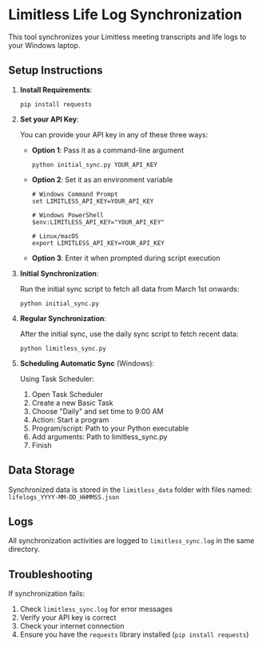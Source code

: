 # Limitless Life Log Synchronization

This tool synchronizes your Limitless meeting transcripts and life logs to your Windows laptop.

## Setup Instructions

1. **Install Requirements**:
   ```
   pip install requests
   ```

2. **Set your API Key**:

   You can provide your API key in any of these three ways:
   
   - **Option 1**: Pass it as a command-line argument
     ```
     python initial_sync.py YOUR_API_KEY
     ```
   
   - **Option 2**: Set it as an environment variable
     ```
     # Windows Command Prompt
     set LIMITLESS_API_KEY=YOUR_API_KEY
     
     # Windows PowerShell
     $env:LIMITLESS_API_KEY="YOUR_API_KEY"
     
     # Linux/macOS
     export LIMITLESS_API_KEY=YOUR_API_KEY
     ```
   
   - **Option 3**: Enter it when prompted during script execution

3. **Initial Synchronization**:

   Run the initial sync script to fetch all data from March 1st onwards:
   ```
   python initial_sync.py
   ```

4. **Regular Synchronization**:

   After the initial sync, use the daily sync script to fetch recent data:
   ```
   python limitless_sync.py
   ```

5. **Scheduling Automatic Sync** (Windows):

   Using Task Scheduler:
   1. Open Task Scheduler
   2. Create a new Basic Task
   3. Choose "Daily" and set time to 9:00 AM
   4. Action: Start a program
   5. Program/script: Path to your Python executable
   6. Add arguments: Path to limitless_sync.py
   7. Finish

## Data Storage

Synchronized data is stored in the `limitless_data` folder with files named:
`lifelogs_YYYY-MM-DD_HHMMSS.json`

## Logs

All synchronization activities are logged to `limitless_sync.log` in the same directory.

## Troubleshooting

If synchronization fails:
1. Check `limitless_sync.log` for error messages
2. Verify your API key is correct
3. Check your internet connection
4. Ensure you have the `requests` library installed (`pip install requests`)